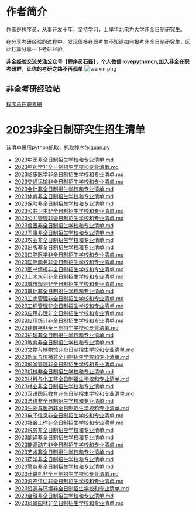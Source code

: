 # 作者简介
作者是程序员，从事开发十年，坚持学习，上岸华北电力大学非全日制研究生。
​

在分享考研经验的过程中，发现很多在职考生不知道如何报考非全日制研究生，因此打算分享一下考研经验。
​

**非全经验交流关注公众号【程序员石磊】，个人微信 lovepythoncn,加入非全在职考研群，让你的考研之路不再孤单**
![weixin.png](https://mp.weixin.qq.com/mp/qrcode?scene=10000004&size=102&__biz=MzIzMTU3MzA1Nw==&mid=2247484917&idx=1&sn=fdd673d8780d17800eb882592b3b129b&send_time=)
## 非全考研经验帖
[程序员在职考研](https://mp.weixin.qq.com/s?__biz=MzIzMTU3MzA1Nw==&mid=2247484917&idx=1&sn=fdd673d8780d17800eb882592b3b129b&chksm=e8a356dbdfd4dfcd3dda5a70fbd3284fef21639f46dceedac9a08ba2a558998f191df096ef92&token=432731056&lang=zh_CN#rd)
# 2023非全日制研究生招生清单
该清单采用python抓取，抓取程序[feiquan.py](https://github.com/zhangleino1/feiquan/blob/main/fiquan.py)


- [2023中医非全日制招生学校和专业清单.md](https://github.com/zhangleino1/feiquan/blob/main/2023/2023%E4%B8%AD%E5%8C%BB%E9%9D%9E%E5%85%A8%E6%97%A5%E5%88%B6%E6%8B%9B%E7%94%9F%E5%AD%A6%E6%A0%A1%E5%92%8C%E4%B8%93%E4%B8%9A%E6%B8%85%E5%8D%95.md)
- [2023中药学非全日制招生学校和专业清单.md](https://github.com/zhangleino1/feiquan/blob/main/2023/2023%E4%B8%AD%E8%8D%AF%E5%AD%A6%E9%9D%9E%E5%85%A8%E6%97%A5%E5%88%B6%E6%8B%9B%E7%94%9F%E5%AD%A6%E6%A0%A1%E5%92%8C%E4%B8%93%E4%B8%9A%E6%B8%85%E5%8D%95.md)
- [2023临床医学非全日制招生学校和专业清单.md](https://github.com/zhangleino1/feiquan/blob/main/2023/2023%E4%B8%B4%E5%BA%8A%E5%8C%BB%E5%AD%A6%E9%9D%9E%E5%85%A8%E6%97%A5%E5%88%B6%E6%8B%9B%E7%94%9F%E5%AD%A6%E6%A0%A1%E5%92%8C%E4%B8%93%E4%B8%9A%E6%B8%85%E5%8D%95.md)
- [2023交通运输非全日制招生学校和专业清单.md](https://github.com/zhangleino1/feiquan/blob/main/2023/2023%E4%BA%A4%E9%80%9A%E8%BF%90%E8%BE%93%E9%9D%9E%E5%85%A8%E6%97%A5%E5%88%B6%E6%8B%9B%E7%94%9F%E5%AD%A6%E6%A0%A1%E5%92%8C%E4%B8%93%E4%B8%9A%E6%B8%85%E5%8D%95.md)
- [2023会计非全日制招生学校和专业清单.md](https://github.com/zhangleino1/feiquan/blob/main/2023/2023%E4%BC%9A%E8%AE%A1%E9%9D%9E%E5%85%A8%E6%97%A5%E5%88%B6%E6%8B%9B%E7%94%9F%E5%AD%A6%E6%A0%A1%E5%92%8C%E4%B8%93%E4%B8%9A%E6%B8%85%E5%8D%95.md)
- [2023体育非全日制招生学校和专业清单.md](https://github.com/zhangleino1/feiquan/blob/main/2023/2023%E4%BD%93%E8%82%B2%E9%9D%9E%E5%85%A8%E6%97%A5%E5%88%B6%E6%8B%9B%E7%94%9F%E5%AD%A6%E6%A0%A1%E5%92%8C%E4%B8%93%E4%B8%9A%E6%B8%85%E5%8D%95.md)
- [2023保险非全日制招生学校和专业清单.md](https://github.com/zhangleino1/feiquan/blob/main/2023/2023%E4%BF%9D%E9%99%A9%E9%9D%9E%E5%85%A8%E6%97%A5%E5%88%B6%E6%8B%9B%E7%94%9F%E5%AD%A6%E6%A0%A1%E5%92%8C%E4%B8%93%E4%B8%9A%E6%B8%85%E5%8D%95.md)
- [2023公共卫生非全日制招生学校和专业清单.md](https://github.com/zhangleino1/feiquan/blob/main/2023/2023%E5%85%AC%E5%85%B1%E5%8D%AB%E7%94%9F%E9%9D%9E%E5%85%A8%E6%97%A5%E5%88%B6%E6%8B%9B%E7%94%9F%E5%AD%A6%E6%A0%A1%E5%92%8C%E4%B8%93%E4%B8%9A%E6%B8%85%E5%8D%95.md)
- [2023公共管理非全日制招生学校和专业清单.md](https://github.com/zhangleino1/feiquan/blob/main/2023/2023%E5%85%AC%E5%85%B1%E7%AE%A1%E7%90%86%E9%9D%9E%E5%85%A8%E6%97%A5%E5%88%B6%E6%8B%9B%E7%94%9F%E5%AD%A6%E6%A0%A1%E5%92%8C%E4%B8%93%E4%B8%9A%E6%B8%85%E5%8D%95.md)
- [2023兽医非全日制招生学校和专业清单.md](https://github.com/zhangleino1/feiquan/blob/main/2023/2023%E5%85%BD%E5%8C%BB%E9%9D%9E%E5%85%A8%E6%97%A5%E5%88%B6%E6%8B%9B%E7%94%9F%E5%AD%A6%E6%A0%A1%E5%92%8C%E4%B8%93%E4%B8%9A%E6%B8%85%E5%8D%95.md)
- [2023军事非全日制招生学校和专业清单.md](https://github.com/zhangleino1/feiquan/blob/main/2023/2023%E5%86%9B%E4%BA%8B%E9%9D%9E%E5%85%A8%E6%97%A5%E5%88%B6%E6%8B%9B%E7%94%9F%E5%AD%A6%E6%A0%A1%E5%92%8C%E4%B8%93%E4%B8%9A%E6%B8%85%E5%8D%95.md)
- [2023农业非全日制招生学校和专业清单.md](https://github.com/zhangleino1/feiquan/blob/main/2023/2023%E5%86%9C%E4%B8%9A%E9%9D%9E%E5%85%A8%E6%97%A5%E5%88%B6%E6%8B%9B%E7%94%9F%E5%AD%A6%E6%A0%A1%E5%92%8C%E4%B8%93%E4%B8%9A%E6%B8%85%E5%8D%95.md)
- [2023出版非全日制招生学校和专业清单.md](https://github.com/zhangleino1/feiquan/blob/main/2023/2023%E5%87%BA%E7%89%88%E9%9D%9E%E5%85%A8%E6%97%A5%E5%88%B6%E6%8B%9B%E7%94%9F%E5%AD%A6%E6%A0%A1%E5%92%8C%E4%B8%93%E4%B8%9A%E6%B8%85%E5%8D%95.md)
- [2023口腔医学非全日制招生学校和专业清单.md](https://github.com/zhangleino1/feiquan/blob/main/2023/2023%E5%8F%A3%E8%85%94%E5%8C%BB%E5%AD%A6%E9%9D%9E%E5%85%A8%E6%97%A5%E5%88%B6%E6%8B%9B%E7%94%9F%E5%AD%A6%E6%A0%A1%E5%92%8C%E4%B8%93%E4%B8%9A%E6%B8%85%E5%8D%95.md)
- [2023国际商务非全日制招生学校和专业清单.md](https://github.com/zhangleino1/feiquan/blob/main/2023/2023%E5%9B%BD%E9%99%85%E5%95%86%E5%8A%A1%E9%9D%9E%E5%85%A8%E6%97%A5%E5%88%B6%E6%8B%9B%E7%94%9F%E5%AD%A6%E6%A0%A1%E5%92%8C%E4%B8%93%E4%B8%9A%E6%B8%85%E5%8D%95.md)
- [2023图书情报非全日制招生学校和专业清单.md](https://github.com/zhangleino1/feiquan/blob/main/2023/2023%E5%9B%BE%E4%B9%A6%E6%83%85%E6%8A%A5%E9%9D%9E%E5%85%A8%E6%97%A5%E5%88%B6%E6%8B%9B%E7%94%9F%E5%AD%A6%E6%A0%A1%E5%92%8C%E4%B8%93%E4%B8%9A%E6%B8%85%E5%8D%95.md)
- [2023土木水利非全日制招生学校和专业清单.md](https://github.com/zhangleino1/feiquan/blob/main/2023/2023%E5%9C%9F%E6%9C%A8%E6%B0%B4%E5%88%A9%E9%9D%9E%E5%85%A8%E6%97%A5%E5%88%B6%E6%8B%9B%E7%94%9F%E5%AD%A6%E6%A0%A1%E5%92%8C%E4%B8%93%E4%B8%9A%E6%B8%85%E5%8D%95.md)
- [2023城市规划非全日制招生学校和专业清单.md](https://github.com/zhangleino1/feiquan/blob/main/2023/2023%E5%9F%8E%E5%B8%82%E8%A7%84%E5%88%92%E9%9D%9E%E5%85%A8%E6%97%A5%E5%88%B6%E6%8B%9B%E7%94%9F%E5%AD%A6%E6%A0%A1%E5%92%8C%E4%B8%93%E4%B8%9A%E6%B8%85%E5%8D%95.md)
- [2023审计非全日制招生学校和专业清单.md](https://github.com/zhangleino1/feiquan/blob/main/2023/2023%E5%AE%A1%E8%AE%A1%E9%9D%9E%E5%85%A8%E6%97%A5%E5%88%B6%E6%8B%9B%E7%94%9F%E5%AD%A6%E6%A0%A1%E5%92%8C%E4%B8%93%E4%B8%9A%E6%B8%85%E5%8D%95.md)
- [2023工商管理非全日制招生学校和专业清单.md](https://github.com/zhangleino1/feiquan/blob/main/2023/2023%E5%B7%A5%E5%95%86%E7%AE%A1%E7%90%86%E9%9D%9E%E5%85%A8%E6%97%A5%E5%88%B6%E6%8B%9B%E7%94%9F%E5%AD%A6%E6%A0%A1%E5%92%8C%E4%B8%93%E4%B8%9A%E6%B8%85%E5%8D%95.md)
- [2023工程管理非全日制招生学校和专业清单.md](https://github.com/zhangleino1/feiquan/blob/main/2023/2023%E5%B7%A5%E7%A8%8B%E7%AE%A1%E7%90%86%E9%9D%9E%E5%85%A8%E6%97%A5%E5%88%B6%E6%8B%9B%E7%94%9F%E5%AD%A6%E6%A0%A1%E5%92%8C%E4%B8%93%E4%B8%9A%E6%B8%85%E5%8D%95.md)
- [2023应用心理非全日制招生学校和专业清单.md](https://github.com/zhangleino1/feiquan/blob/main/2023/2023%E5%BA%94%E7%94%A8%E5%BF%83%E7%90%86%E9%9D%9E%E5%85%A8%E6%97%A5%E5%88%B6%E6%8B%9B%E7%94%9F%E5%AD%A6%E6%A0%A1%E5%92%8C%E4%B8%93%E4%B8%9A%E6%B8%85%E5%8D%95.md)
- [2023应用统计非全日制招生学校和专业清单.md](https://github.com/zhangleino1/feiquan/blob/main/2023/2023%E5%BA%94%E7%94%A8%E7%BB%9F%E8%AE%A1%E9%9D%9E%E5%85%A8%E6%97%A5%E5%88%B6%E6%8B%9B%E7%94%9F%E5%AD%A6%E6%A0%A1%E5%92%8C%E4%B8%93%E4%B8%9A%E6%B8%85%E5%8D%95.md)
- [2023建筑学非全日制招生学校和专业清单.md](https://github.com/zhangleino1/feiquan/blob/main/2023/2023%E5%BB%BA%E7%AD%91%E5%AD%A6%E9%9D%9E%E5%85%A8%E6%97%A5%E5%88%B6%E6%8B%9B%E7%94%9F%E5%AD%A6%E6%A0%A1%E5%92%8C%E4%B8%93%E4%B8%9A%E6%B8%85%E5%8D%95.md)
- [2023护理非全日制招生学校和专业清单.md](https://github.com/zhangleino1/feiquan/blob/main/2023/2023%E6%8A%A4%E7%90%86%E9%9D%9E%E5%85%A8%E6%97%A5%E5%88%B6%E6%8B%9B%E7%94%9F%E5%AD%A6%E6%A0%A1%E5%92%8C%E4%B8%93%E4%B8%9A%E6%B8%85%E5%8D%95.md)
- [2023教育非全日制招生学校和专业清单.md](https://github.com/zhangleino1/feiquan/blob/main/2023/2023%E6%95%99%E8%82%B2%E9%9D%9E%E5%85%A8%E6%97%A5%E5%88%B6%E6%8B%9B%E7%94%9F%E5%AD%A6%E6%A0%A1%E5%92%8C%E4%B8%93%E4%B8%9A%E6%B8%85%E5%8D%95.md)
- [2023文物与博物馆非全日制招生学校和专业清单.md](https://github.com/zhangleino1/feiquan/blob/main/2023/2023%E6%96%87%E7%89%A9%E4%B8%8E%E5%8D%9A%E7%89%A9%E9%A6%86%E9%9D%9E%E5%85%A8%E6%97%A5%E5%88%B6%E6%8B%9B%E7%94%9F%E5%AD%A6%E6%A0%A1%E5%92%8C%E4%B8%93%E4%B8%9A%E6%B8%85%E5%8D%95.md)
- [2023新闻与传播非全日制招生学校和专业清单.md](https://github.com/zhangleino1/feiquan/blob/main/2023/2023%E6%96%B0%E9%97%BB%E4%B8%8E%E4%BC%A0%E6%92%AD%E9%9D%9E%E5%85%A8%E6%97%A5%E5%88%B6%E6%8B%9B%E7%94%9F%E5%AD%A6%E6%A0%A1%E5%92%8C%E4%B8%93%E4%B8%9A%E6%B8%85%E5%8D%95.md)
- [2023旅游管理非全日制招生学校和专业清单.md](https://github.com/zhangleino1/feiquan/blob/main/2023/2023%E6%97%85%E6%B8%B8%E7%AE%A1%E7%90%86%E9%9D%9E%E5%85%A8%E6%97%A5%E5%88%B6%E6%8B%9B%E7%94%9F%E5%AD%A6%E6%A0%A1%E5%92%8C%E4%B8%93%E4%B8%9A%E6%B8%85%E5%8D%95.md)
- [2023机械非全日制招生学校和专业清单.md](https://github.com/zhangleino1/feiquan/blob/main/2023/2023%E6%9C%BA%E6%A2%B0%E9%9D%9E%E5%85%A8%E6%97%A5%E5%88%B6%E6%8B%9B%E7%94%9F%E5%AD%A6%E6%A0%A1%E5%92%8C%E4%B8%93%E4%B8%9A%E6%B8%85%E5%8D%95.md)
- [2023材料与化工非全日制招生学校和专业清单.md](https://github.com/zhangleino1/feiquan/blob/main/2023/2023%E6%9D%90%E6%96%99%E4%B8%8E%E5%8C%96%E5%B7%A5%E9%9D%9E%E5%85%A8%E6%97%A5%E5%88%B6%E6%8B%9B%E7%94%9F%E5%AD%A6%E6%A0%A1%E5%92%8C%E4%B8%93%E4%B8%9A%E6%B8%85%E5%8D%95.md)
- [2023林业非全日制招生学校和专业清单.md](https://github.com/zhangleino1/feiquan/blob/main/2023/2023%E6%9E%97%E4%B8%9A%E9%9D%9E%E5%85%A8%E6%97%A5%E5%88%B6%E6%8B%9B%E7%94%9F%E5%AD%A6%E6%A0%A1%E5%92%8C%E4%B8%93%E4%B8%9A%E6%B8%85%E5%8D%95.md)
- [2023汉语国际教育非全日制招生学校和专业清单.md](https://github.com/zhangleino1/feiquan/blob/main/2023/2023%E6%B1%89%E8%AF%AD%E5%9B%BD%E9%99%85%E6%95%99%E8%82%B2%E9%9D%9E%E5%85%A8%E6%97%A5%E5%88%B6%E6%8B%9B%E7%94%9F%E5%AD%A6%E6%A0%A1%E5%92%8C%E4%B8%93%E4%B8%9A%E6%B8%85%E5%8D%95.md)
- [2023法律非全日制招生学校和专业清单.md](https://github.com/zhangleino1/feiquan/blob/main/2023/2023%E6%B3%95%E5%BE%8B%E9%9D%9E%E5%85%A8%E6%97%A5%E5%88%B6%E6%8B%9B%E7%94%9F%E5%AD%A6%E6%A0%A1%E5%92%8C%E4%B8%93%E4%B8%9A%E6%B8%85%E5%8D%95.md)
- [2023生物与医药非全日制招生学校和专业清单.md](https://github.com/zhangleino1/feiquan/blob/main/2023/2023%E7%94%9F%E7%89%A9%E4%B8%8E%E5%8C%BB%E8%8D%AF%E9%9D%9E%E5%85%A8%E6%97%A5%E5%88%B6%E6%8B%9B%E7%94%9F%E5%AD%A6%E6%A0%A1%E5%92%8C%E4%B8%93%E4%B8%9A%E6%B8%85%E5%8D%95.md)
- [2023电子信息非全日制招生学校和专业清单.md](https://github.com/zhangleino1/feiquan/blob/main/2023/2023%E7%94%B5%E5%AD%90%E4%BF%A1%E6%81%AF%E9%9D%9E%E5%85%A8%E6%97%A5%E5%88%B6%E6%8B%9B%E7%94%9F%E5%AD%A6%E6%A0%A1%E5%92%8C%E4%B8%93%E4%B8%9A%E6%B8%85%E5%8D%95.md)
- [2023社会工作非全日制招生学校和专业清单.md](https://github.com/zhangleino1/feiquan/blob/main/2023/2023%E7%A4%BE%E4%BC%9A%E5%B7%A5%E4%BD%9C%E9%9D%9E%E5%85%A8%E6%97%A5%E5%88%B6%E6%8B%9B%E7%94%9F%E5%AD%A6%E6%A0%A1%E5%92%8C%E4%B8%93%E4%B8%9A%E6%B8%85%E5%8D%95.md)
- [2023税务非全日制招生学校和专业清单.md](https://github.com/zhangleino1/feiquan/blob/main/2023/2023%E7%A8%8E%E5%8A%A1%E9%9D%9E%E5%85%A8%E6%97%A5%E5%88%B6%E6%8B%9B%E7%94%9F%E5%AD%A6%E6%A0%A1%E5%92%8C%E4%B8%93%E4%B8%9A%E6%B8%85%E5%8D%95.md)
- [2023翻译非全日制招生学校和专业清单.md](https://github.com/zhangleino1/feiquan/blob/main/2023/2023%E7%BF%BB%E8%AF%91%E9%9D%9E%E5%85%A8%E6%97%A5%E5%88%B6%E6%8B%9B%E7%94%9F%E5%AD%A6%E6%A0%A1%E5%92%8C%E4%B8%93%E4%B8%9A%E6%B8%85%E5%8D%95.md)
- [2023能源动力非全日制招生学校和专业清单.md](https://github.com/zhangleino1/feiquan/blob/main/2023/2023%E8%83%BD%E6%BA%90%E5%8A%A8%E5%8A%9B%E9%9D%9E%E5%85%A8%E6%97%A5%E5%88%B6%E6%8B%9B%E7%94%9F%E5%AD%A6%E6%A0%A1%E5%92%8C%E4%B8%93%E4%B8%9A%E6%B8%85%E5%8D%95.md)
- [2023艺术非全日制招生学校和专业清单.md](https://github.com/zhangleino1/feiquan/blob/main/2023/2023%E8%89%BA%E6%9C%AF%E9%9D%9E%E5%85%A8%E6%97%A5%E5%88%B6%E6%8B%9B%E7%94%9F%E5%AD%A6%E6%A0%A1%E5%92%8C%E4%B8%93%E4%B8%9A%E6%B8%85%E5%8D%95.md)
- [2023药学非全日制招生学校和专业清单.md](https://github.com/zhangleino1/feiquan/blob/main/2023/2023%E8%8D%AF%E5%AD%A6%E9%9D%9E%E5%85%A8%E6%97%A5%E5%88%B6%E6%8B%9B%E7%94%9F%E5%AD%A6%E6%A0%A1%E5%92%8C%E4%B8%93%E4%B8%9A%E6%B8%85%E5%8D%95.md)
- [2023警务非全日制招生学校和专业清单.md](https://github.com/zhangleino1/feiquan/blob/main/2023/2023%E8%AD%A6%E5%8A%A1%E9%9D%9E%E5%85%A8%E6%97%A5%E5%88%B6%E6%8B%9B%E7%94%9F%E5%AD%A6%E6%A0%A1%E5%92%8C%E4%B8%93%E4%B8%9A%E6%B8%85%E5%8D%95.md)
- [2023计算机非全日制招生学校和专业清单.md](https://github.com/zhangleino1/feiquan/blob/main/2023/2023%E8%AE%A1%E7%AE%97%E6%9C%BA%E9%9D%9E%E5%85%A8%E6%97%A5%E5%88%B6%E6%8B%9B%E7%94%9F%E5%AD%A6%E6%A0%A1%E5%92%8C%E4%B8%93%E4%B8%9A%E6%B8%85%E5%8D%95.md)
- [2023资产评估非全日制招生学校和专业清单.md](https://github.com/zhangleino1/feiquan/blob/main/2023/2023%E8%B5%84%E4%BA%A7%E8%AF%84%E4%BC%B0%E9%9D%9E%E5%85%A8%E6%97%A5%E5%88%B6%E6%8B%9B%E7%94%9F%E5%AD%A6%E6%A0%A1%E5%92%8C%E4%B8%93%E4%B8%9A%E6%B8%85%E5%8D%95.md)
- [2023资源与环境非全日制招生学校和专业清单.md](https://github.com/zhangleino1/feiquan/blob/main/2023/2023%E8%B5%84%E6%BA%90%E4%B8%8E%E7%8E%AF%E5%A2%83%E9%9D%9E%E5%85%A8%E6%97%A5%E5%88%B6%E6%8B%9B%E7%94%9F%E5%AD%A6%E6%A0%A1%E5%92%8C%E4%B8%93%E4%B8%9A%E6%B8%85%E5%8D%95.md)
- [2023金融非全日制招生学校和专业清单.md](https://github.com/zhangleino1/feiquan/blob/main/2023/2023%E9%87%91%E8%9E%8D%E9%9D%9E%E5%85%A8%E6%97%A5%E5%88%B6%E6%8B%9B%E7%94%9F%E5%AD%A6%E6%A0%A1%E5%92%8C%E4%B8%93%E4%B8%9A%E6%B8%85%E5%8D%95.md)
- [2023风景园林非全日制招生学校和专业清单.md](https://github.com/zhangleino1/feiquan/blob/main/2023/2023%E9%A3%8E%E6%99%AF%E5%9B%AD%E6%9E%97%E9%9D%9E%E5%85%A8%E6%97%A5%E5%88%B6%E6%8B%9B%E7%94%9F%E5%AD%A6%E6%A0%A1%E5%92%8C%E4%B8%93%E4%B8%9A%E6%B8%85%E5%8D%95.md)



